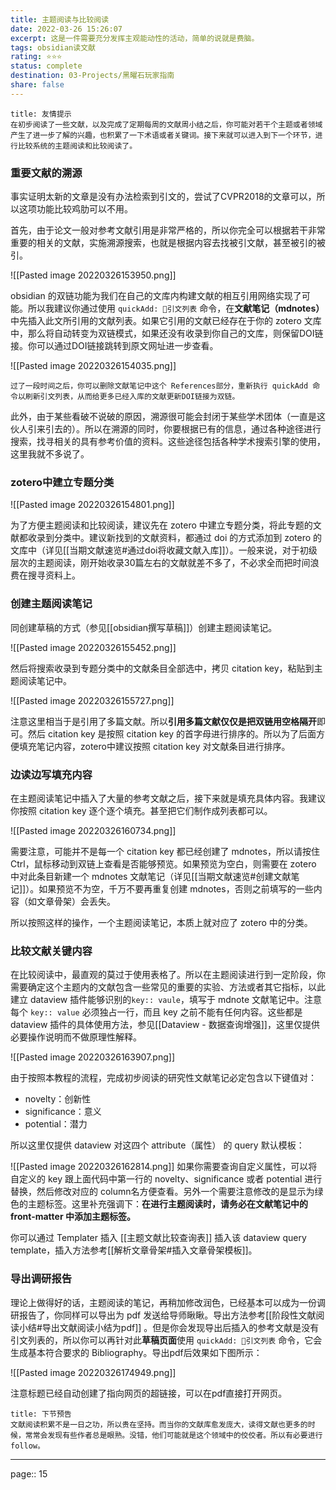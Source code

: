 ```yaml
---
title: 主题阅读与比较阅读
date: 2022-03-26 15:26:07
excerpt: 这是一件需要充分发挥主观能动性的活动，简单的说就是费脑。
tags: obsidian读文献
rating: ⭐⭐⭐
status: complete
destination: 03-Projects/黑曜石玩家指南
share: false
---
```


```ad-info
title: 友情提示
在初步阅读了一些文献，以及完成了定期每周的文献周小结之后，你可能对若干个主题或者领域产生了进一步了解的兴趣，也积累了一下术语或者关键词。接下来就可以进入到下一个环节，进行比较系统的主题阅读和比较阅读了。
```

### 重要文献的溯源

事实证明太新的文章是没有办法检索到引文的，尝试了CVPR2018的文章可以，所以这项功能比较鸡肋可以不用。

首先，由于论文一般对参考文献引用是非常严格的，所以你完全可以根据若干非常重要的相关的文献，实施溯源搜索，也就是根据内容去找被引文献，甚至被引的被引。

![[Pasted image 20220326153950.png]]

obsidian 的双链功能为我们在自己的文库内构建文献的相互引用网络实现了可能。所以我建议你通过使用 `quickAdd: 🔎引文列表` 命令，在**文献笔记（mdnotes）** 中先插入此文所引用的文献列表。如果它引用的文献已经存在于你的 zotero 文库中，那么将自动转变为双链模式，如果还没有收录到你自己的文库，则保留DOI链接。你可以通过DOI链接跳转到原文网址进一步查看。

![[Pasted image 20220326154035.png]]

```ad-tip
过了一段时间之后，你可以删除文献笔记中这个 References部分，重新执行 quickAdd 命令以刷新引文列表，从而给更多已经入库的文献更新DOI链接为双链。
```

此外，由于某些看破不说破的原因，溯源很可能会封闭于某些学术团体（一直是这伙人引来引去的）。所以在溯源的同时，你要根据已有的信息，通过各种途径进行搜索，找寻相关的具有参考价值的资料。这些途径包括各种学术搜索引擎的使用，这里我就不多说了。

### zotero中建立专题分类

![[Pasted image 20220326154801.png]]

为了方便主题阅读和比较阅读，建议先在 zotero 中建立专题分类，将此专题的文献都收录到分类中。建议新找到的文献资料，都通过 doi 的方式添加到 zotero 的文库中（详见[[当期文献速览#通过doi将收藏文献入库]]）。一般来说，对于初级层次的主题阅读，刚开始收录30篇左右的文献就差不多了，不必求全而把时间浪费在搜寻资料上。

### 创建主题阅读笔记

同创建草稿的方式（参见[[obsidian撰写草稿]]）创建主题阅读笔记。

![[Pasted image 20220326155452.png]]

然后将搜索收录到专题分类中的文献条目全部选中，拷贝 citation key，粘贴到主题阅读笔记中。

![[Pasted image 20220326155727.png]]

注意这里相当于是引用了多篇文献。所以**引用多篇文献仅仅是把双链用空格隔开**即可。然后 citation key 是按照 citation key 的首字母进行排序的。所以为了后面方便填充笔记内容，zotero中建议按照 citation key 对文献条目进行排序。

### 边读边写填充内容

在主题阅读笔记中插入了大量的参考文献之后，接下来就是填充具体内容。我建议你按照 citation key 逐个逐个填充。甚至把它们制作成列表都可以。

![[Pasted image 20220326160734.png]]

需要注意，可能并不是每一个 citation key 都已经创建了 mdnotes，所以请按住 Ctrl，鼠标移动到双链上查看是否能够预览。如果预览为空白，则需要在 zotero 中对此条目新建一个 mdnotes 文献笔记（详见[[当期文献速览#创建文献笔记]]）。如果预览不为空，千万不要再重复创建 mdnotes，否则之前填写的一些内容（如文章骨架）会丢失。

所以按照这样的操作，一个主题阅读笔记，本质上就对应了 zotero 中的分类。

### 比较文献关键内容

在比较阅读中，最直观的莫过于使用表格了。所以在主题阅读进行到一定阶段，你需要确定这个主题内的文献包含一些常见的重要的实验、方法或者其它指标，以此建立 dataview 插件能够识别的`key:: vaule`，填写于 mdnote 文献笔记中。注意每个 `key:: value` 必须独占一行，而且 key 之前不能有任何内容。这些都是 dataview 插件的具体使用方法，参见[[Dataview - 数据查询增强]]，这里仅提供必要操作说明而不做原理性解释。

![[Pasted image 20220326163907.png]]

由于按照本教程的流程，完成初步阅读的研究性文献笔记必定包含以下键值对：

- novelty：创新性
- significance：意义
- potential：潜力

所以这里仅提供 dataview 对这四个 attribute（属性） 的 query 默认模板：

![[Pasted image 20220326162814.png]]
如果你需要查询自定义属性，可以将自定义的 key 跟上面代码中第一行的 novelty、significance 或者 potential 进行替换，然后修改对应的 column名方便查看。另外一个需要注意修改的是显示为绿色的主题标签。这里补充强调下：**在进行主题阅读时，请务必在文献笔记中的front-matter 中添加主题标签。**

你可以通过 Templater 插入 [[主题文献比较查询表]] 插入该 dataview query template，插入方法参考[[解析文章骨架#插入文章骨架模板]]。

### 导出调研报告

理论上做得好的话，主题阅读的笔记，再稍加修改润色，已经基本可以成为一份调研报告了，你同样可以导出为 pdf 发送给导师瞅瞅。导出方法参考[[阶段性文献阅读小结#导出文献阅读小结为pdf]] 。但是你会发现导出后插入的参考文献是没有引文列表的，所以你可以再针对此**草稿页面**使用 `quickAdd: 🔎引文列表` 命令，它会生成基本符合要求的 Bibliography。导出pdf后效果如下图所示：

![[Pasted image 20220326174949.png]]

注意标题已经自动创建了指向网页的超链接，可以在pdf直接打开网页。

```ad-info
title: 下节预告
文献阅读积累不是一日之功，所以贵在坚持。而当你的文献库愈发庞大，读得文献也更多的时候，常常会发现有些作者总是眼熟。没错，他们可能就是这个领域中的佼佼者。所以有必要进行follow。
```

---

page:: 15
